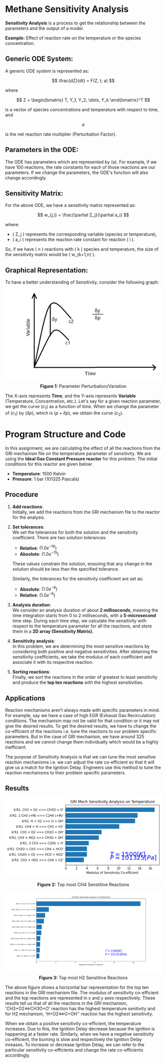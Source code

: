 
 # Methane Sensitivity Analysis

**Sensitivity Analysis** is a process to get the relationship between the parameters and the output of a model.

**Example:** Effect of reaction rate on the temperature or the species concentration.

## Generic ODE System:

A generic ODE system is represented as:

$$
\frac{dZ}{dt} = F(Z, t; a)
$$

where

$$
Z = \begin{bmatrix} T, Y_1, Y_2, \dots, Y_k \end{bmatrix}^T
$$

is a vector of species concentrations and temperature with respect to time, and

$$
a
$$

is the net reaction rate multiplier (Perturbation Factor).

## Parameters in the ODE:

The ODE has parameters which are represented by \(a\). For example, if we have 100 reactions, the rate constants for each of those reactions are our parameters. If we change the parameters, the ODE's function will also change accordingly.

## Sensitivity Matrix:

For the above ODE, we have a sensitivity matrix represented as:

$$
w_{j,i} = \frac{\partial Z_j}{\partial a_i}
$$

where:
- \( Z_j \) represents the corresponding variable (species or temperature),
- \( a_i \) represents the reaction rate constant for reaction \( i \).

So, if we have \( n \) reactions with \( k \) species and temperature, the size of the sensitivity matrix would be \( w_{k+1,n} \).

## Graphical Representation:

To have a better understanding of Sensitivity, consider the following graph:
<p align="center">
  <img src="./images/Perturbation.png" alt="Description of the image" />
</p>
<p align="center"><b>Figure 1:</b> Parameter Perturbation/Variation</p>

The X-axis represents **Time**, and the Y-axis represents **Variable** (Temperature, Concentration, etc.). Let's say for a given reaction parameter, we get the curve $(c_1)$ as a function of time. When we change the parameter of $(c_1)$ by $(\delta p)$, which is $(p + \delta p)$, we obtain the curve $(c_2)$.

# Program Structure and Code

In this assignment, we are calculating the effect of all the reactions from the GRI mechanism file on the temperature parameter of sensitivity. We are using the **Ideal Gas Constant Pressure reactor** for this problem. The initial conditions for this reactor are given below:

- **Temperature**: 1500 Kelvin
- **Pressure**: 1 bar (101325 Pascals)

## Procedure

1. **Add reactions**:  
   Initially, we add the reactions from the GRI mechanism file to the reactor for the analysis.

2. **Set tolerances**:  
   We set the tolerances for both the solution and the sensitivity coefficient. There are two solution tolerances:
   - **Relative**: $(1.0e^{-16})$
   - **Absolute**: $(1.0e^{-15})$
   
   These values constrain the solution, ensuring that any change in the solution should be less than the specified tolerance.

   Similarly, the tolerances for the sensitivity coefficient are set as:
   - **Absolute**: $(1.0e^{-6})$
   - **Relative**: $(1.0e^{-6})$

3. **Analysis duration**:  
   We consider an analysis duration of about **2 milliseconds**, meaning the time integration starts from 0 to 2 milliseconds, with a **5-microsecond** time step. During each time step, we calculate the sensitivity with respect to the temperature parameter for all the reactions, and store them in a **2D array (Sensitivity Matrix)**.

4. **Sensitivity analysis**:  
   In this problem, we are determining the most sensitive reactions by considering both positive and negative sensitivities. After obtaining the sensitivity coefficients, we take the modulus of each coefficient and associate it with its respective reaction.

5. **Sorting reactions**:  
   Finally, we sort the reactions in the order of greatest to least sensitivity and produce the **top ten reactions** with the highest sensitivities.

## Applications

Reaction mechanisms aren’t always made with specific parameters in mind. For example, say we have a case of high EGR (Exhaust Gas Recirculation) conditions. The mechanism may not be valid for that condition or it may not give the desired results. To get the desired results, we have to change the co-efficient of the reactions i.e. tune the reactions to our problem specific parameters. But in the case of GRI mechanism, we have around 325 reactions and we cannot change them individually which would be a highly inefficient.

The purpose of Sensitivity Analysis is that we can tune the most sensitive reaction mechanisms i.e. we can adjust the rate co-efficient so that it will give us a match for the Ignition Delay. Engineers use this method to tune the reaction mechanisms to their problem specific parameters.

## Results
<p align="center">
  <img src="./images/CH4_sens.png" alt="CH4 sensitive reactions" />
</p>
<p align="center"><b>Figure 2:</b> Top most CH4 Senstitive Reactions</p>

<p align="center">
  <img src="./images/H2_sens.png" alt="H2 sensitive reactions" />
</p>
<p align="center"><b>Figure 3:</b> Top most H2 Senstitive Reactions</p>

The above figure shows a horizontal bar representation for the top ten reactions in the GRI mechanism file. The modulus of sensitivity co-efficient and the top reactions are represented in x and y axes respectively. These results tell us that of all the reactions in the GRI mechanism, 'CH3+O2⇔CH3O+O' reaction has the highest temperature senitivity and for H2 mechanism, 'H+O2⇔O+OH'' reaction has the highest sensitivity.

When we obtain a positive sensitivity co-efficient, the temperature increases. Due to this, the Ignition Delay decrease because the ignition is happening at a faster rate. Similarly, when we have a negative sensitivity co-efficient, the burning is slow and respectively the Ignition Delay inreases.
To increase or decrease Ignition Delay, we can refer to the particular sensitivity co-efficients and change the rate co-efficients accordingly.
